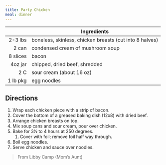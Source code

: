 ```yaml
---
title: Party Chicken
meal: dinner
---
```


|| Ingredients |
|-:|-|
2-3 lbs  | boneless, skinless, chicken breasts (cut into 8 halves)
2 can    | condensed cream of mushroom soup
8 slices | bacon
4oz jar  | chipped, dried beef, shredded
2 C      | sour cream (about 16 oz)
1 lb pkg | egg noodles

## Directions

1. Wrap each chicken piece with a strip of bacon.
2. Cover the bottom of a greased baking dish (12x8) with dried beef.
3. Arrange chicken breasts on top.
4. Mix soup cans and sour cream, pour over chicken.
5. Bake for 3½ to 4 hours at 250 degrees.
	1. Cover with foil; remove foil half way through.
6. Boil egg noodles.
7. Serve chicken and sauce over noodles.

> From Libby Camp (Mom’s Aunt)
